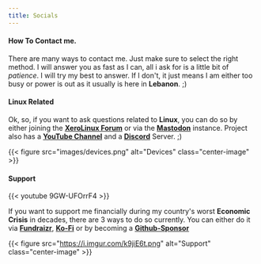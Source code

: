 ```yaml
---
title: Socials
---
```


#### How To Contact me.

There are many ways to contact me. Just make sure to select the right method. I will answer you as fast as I can, all i ask for is a little bit of *patience*. I will try my best to answer. If I don't, it just means I am either too busy or power is out as it usually is here in **Lebanon**. ;)

#### Linux Related

Ok, so, if you want to ask questions related to **Linux**, you can do so by either joining the [**XeroLinux Forum**](https://forum.xerolinux.xyz) or via the [**Mastodon**](https://fosstodon.org/@XeroLinux) instance. Project also has a [**YouTube Channel**](https://youtube.com/@XeroLinux) and a [**Discord**](https://discord.gg/5sqxTSuKZu) Server. ;)

{{< figure src="images/devices.png" alt="Devices" class="center-image" >}}<br />

#### Support

{{< youtube 9GW-UFOrrF4 >}}<br />

If you want to support me financially during my country's worst **Economic Crisis** in decades, there are 3 ways to do so currently. You can either do it via [**Fundraizr**](https://fundrazr.com/xerolinux), [**Ko-Fi**](https://ko-fi.com/xerolinux) or by becoming a [**Github-Sponsor**](https://github.com/sponsors/xerolinux)

{{< figure src="https://i.imgur.com/k9jiE6t.png" alt="Support" class="center-image" >}}
